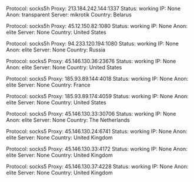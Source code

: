 Protocol: socks5h
Proxy: 213.184.242.144:1337
Status: working
IP: None
Anon: transparent
Server: mikrotik
Country: Belarus

Protocol: socks5h
Proxy: 45.12.150.82:1080
Status: working
IP: None
Anon: elite
Server: None
Country: United States

Protocol: socks5h
Proxy: 94.233.120.194:1080
Status: working
IP: None
Anon: elite
Server: None
Country: Russia

Protocol: socks5
Proxy: 45.146.130.36:23676
Status: working
IP: None
Anon: elite
Server: None
Country: United States

Protocol: socks5
Proxy: 185.93.89.144:4018
Status: working
IP: None
Anon: elite
Server: None
Country: France

Protocol: socks5
Proxy: 185.93.89.174:4059
Status: working
IP: None
Anon: elite
Server: None
Country: United States

Protocol: socks5
Proxy: 45.146.130.33:30706
Status: working
IP: None
Anon: elite
Server: None
Country: The Netherlands

Protocol: socks5
Proxy: 45.146.130.24:6741
Status: working
IP: None
Anon: elite
Server: None
Country: United Kingdom

Protocol: socks5
Proxy: 45.146.130.33:4172
Status: working
IP: None
Anon: elite
Server: None
Country: United Kingdom

Protocol: socks5
Proxy: 45.146.130.37:4228
Status: working
IP: None
Anon: elite
Server: None
Country: United Kingdom

